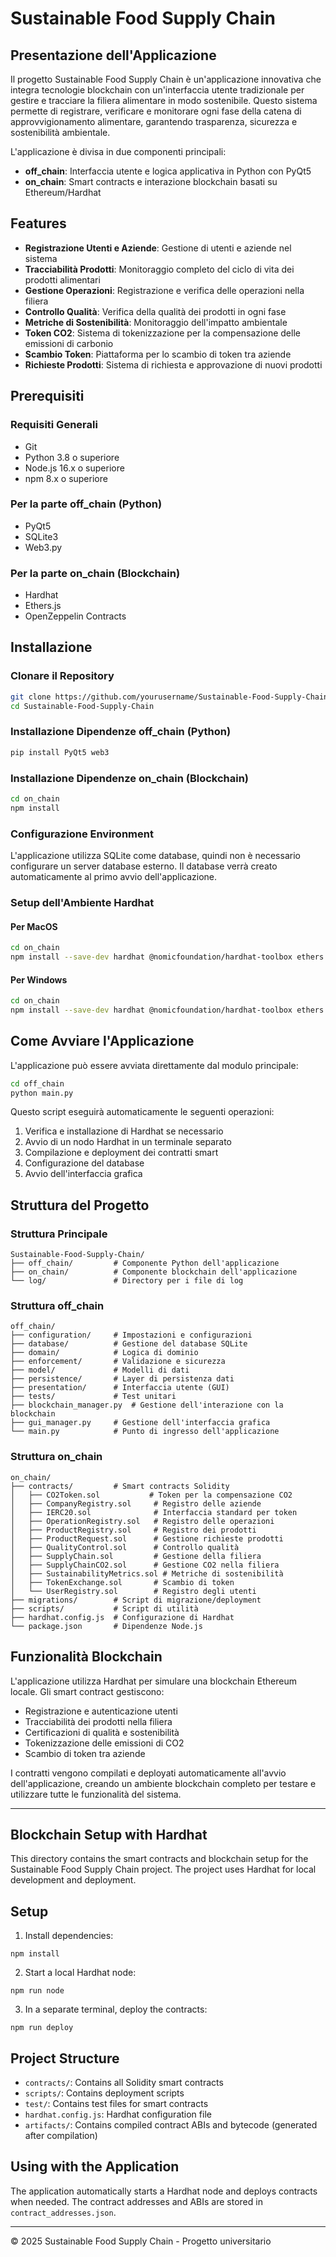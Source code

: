 # Sustainable Food Supply Chain

## Presentazione dell'Applicazione

Il progetto Sustainable Food Supply Chain è un'applicazione innovativa che integra tecnologie blockchain con un'interfaccia utente tradizionale per gestire e tracciare la filiera alimentare in modo sostenibile. Questo sistema permette di registrare, verificare e monitorare ogni fase della catena di approvvigionamento alimentare, garantendo trasparenza, sicurezza e sostenibilità ambientale.

L'applicazione è divisa in due componenti principali:
- **off_chain**: Interfaccia utente e logica applicativa in Python con PyQt5
- **on_chain**: Smart contracts e interazione blockchain basati su Ethereum/Hardhat

## Features

- **Registrazione Utenti e Aziende**: Gestione di utenti e aziende nel sistema
- **Tracciabilità Prodotti**: Monitoraggio completo del ciclo di vita dei prodotti alimentari
- **Gestione Operazioni**: Registrazione e verifica delle operazioni nella filiera
- **Controllo Qualità**: Verifica della qualità dei prodotti in ogni fase
- **Metriche di Sostenibilità**: Monitoraggio dell'impatto ambientale
- **Token CO2**: Sistema di tokenizzazione per la compensazione delle emissioni di carbonio
- **Scambio Token**: Piattaforma per lo scambio di token tra aziende
- **Richieste Prodotti**: Sistema di richiesta e approvazione di nuovi prodotti

## Prerequisiti

### Requisiti Generali
- Git
- Python 3.8 o superiore
- Node.js 16.x o superiore
- npm 8.x o superiore

### Per la parte off_chain (Python)
- PyQt5
- SQLite3
- Web3.py

### Per la parte on_chain (Blockchain)
- Hardhat
- Ethers.js
- OpenZeppelin Contracts

## Installazione

### Clonare il Repository

```bash
git clone https://github.com/yourusername/Sustainable-Food-Supply-Chain.git
cd Sustainable-Food-Supply-Chain
```

### Installazione Dipendenze off_chain (Python)

```bash
pip install PyQt5 web3
```

### Installazione Dipendenze on_chain (Blockchain)

```bash
cd on_chain
npm install
```

### Configurazione Environment

L'applicazione utilizza SQLite come database, quindi non è necessario configurare un server database esterno. Il database verrà creato automaticamente al primo avvio dell'applicazione.

### Setup dell'Ambiente Hardhat

#### Per MacOS

```bash
cd on_chain
npm install --save-dev hardhat @nomicfoundation/hardhat-toolbox ethers @openzeppelin/contracts
```

#### Per Windows

```bash
cd on_chain
npm install --save-dev hardhat @nomicfoundation/hardhat-toolbox ethers @openzeppelin/contracts
```

## Come Avviare l'Applicazione

L'applicazione può essere avviata direttamente dal modulo principale:

```bash
cd off_chain
python main.py
```

Questo script eseguirà automaticamente le seguenti operazioni:

1. Verifica e installazione di Hardhat se necessario
2. Avvio di un nodo Hardhat in un terminale separato
3. Compilazione e deployment dei contratti smart
4. Configurazione del database
5. Avvio dell'interfaccia grafica

## Struttura del Progetto

### Struttura Principale

```
Sustainable-Food-Supply-Chain/
├── off_chain/         # Componente Python dell'applicazione
├── on_chain/          # Componente blockchain dell'applicazione
└── log/               # Directory per i file di log
```

### Struttura off_chain

```
off_chain/
├── configuration/     # Impostazioni e configurazioni
├── database/          # Gestione del database SQLite
├── domain/            # Logica di dominio
├── enforcement/       # Validazione e sicurezza
├── model/             # Modelli di dati
├── persistence/       # Layer di persistenza dati
├── presentation/      # Interfaccia utente (GUI)
├── tests/             # Test unitari
├── blockchain_manager.py  # Gestione dell'interazione con la blockchain
├── gui_manager.py     # Gestione dell'interfaccia grafica
└── main.py            # Punto di ingresso dell'applicazione
```

### Struttura on_chain

```
on_chain/
├── contracts/         # Smart contracts Solidity
│   ├── CO2Token.sol           # Token per la compensazione CO2
│   ├── CompanyRegistry.sol     # Registro delle aziende
│   ├── IERC20.sol              # Interfaccia standard per token
│   ├── OperationRegistry.sol   # Registro delle operazioni
│   ├── ProductRegistry.sol     # Registro dei prodotti
│   ├── ProductRequest.sol      # Gestione richieste prodotti
│   ├── QualityControl.sol      # Controllo qualità
│   ├── SupplyChain.sol         # Gestione della filiera
│   ├── SupplyChainCO2.sol      # Gestione CO2 nella filiera
│   ├── SustainabilityMetrics.sol # Metriche di sostenibilità
│   ├── TokenExchange.sol       # Scambio di token
│   └── UserRegistry.sol        # Registro degli utenti
├── migrations/        # Script di migrazione/deployment
├── scripts/           # Script di utilità
├── hardhat.config.js  # Configurazione di Hardhat
└── package.json       # Dipendenze Node.js
```

## Funzionalità Blockchain

L'applicazione utilizza Hardhat per simulare una blockchain Ethereum locale. Gli smart contract gestiscono:

- Registrazione e autenticazione utenti
- Tracciabilità dei prodotti nella filiera
- Certificazioni di qualità e sostenibilità
- Tokenizzazione delle emissioni di CO2
- Scambio di token tra aziende

I contratti vengono compilati e deployati automaticamente all'avvio dell'applicazione, creando un ambiente blockchain completo per testare e utilizzare tutte le funzionalità del sistema.

---

## Blockchain Setup with Hardhat

This directory contains the smart contracts and blockchain setup for the Sustainable Food Supply Chain project. The project uses Hardhat for local development and deployment.

## Setup

1. Install dependencies:
```
npm install
```

2. Start a local Hardhat node:
```
npm run node
```

3. In a separate terminal, deploy the contracts:
```
npm run deploy
```

## Project Structure

- `contracts/`: Contains all Solidity smart contracts
- `scripts/`: Contains deployment scripts
- `test/`: Contains test files for smart contracts
- `hardhat.config.js`: Hardhat configuration file
- `artifacts/`: Contains compiled contract ABIs and bytecode (generated after compilation)

## Using with the Application

The application automatically starts a Hardhat node and deploys contracts when needed. The contract addresses and ABIs are stored in `contract_addresses.json`.

---

© 2025 Sustainable Food Supply Chain - Progetto universitario